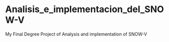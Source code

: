 # Analisis_e_implementacion_del_SNOW-V
My Final Degree Project of Analysis and implementation of SNOW-V
